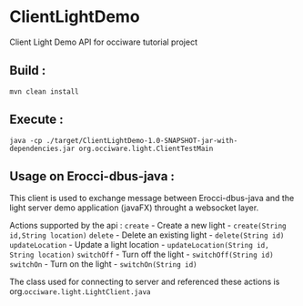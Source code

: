 # ClientLightDemo
Client Light Demo API for occiware tutorial project

## Build : 
```mvn clean install```

## Execute : 
```java -cp ./target/ClientLightDemo-1.0-SNAPSHOT-jar-with-dependencies.jar org.occiware.light.ClientTestMain```

## Usage on Erocci-dbus-java :
This client is used to exchange message between Erocci-dbus-java and the light server demo application (javaFX) throught a websocket layer.

Actions supported by the api :
```create``` - Create a new light - ```create(String id,String location)```
```delete``` - Delete an existing light - ```delete(String id)```
```updateLocation``` - Update a light location - ```updateLocation(String id, String location)```
```switchOff``` - Turn off the light - ```switchOff(String id)```
```switchOn```  - Turn on the light  - ```switchOn(String id)``` 

The class used for connecting to server and referenced these actions is org.```occiware.light.LightClient.java```
